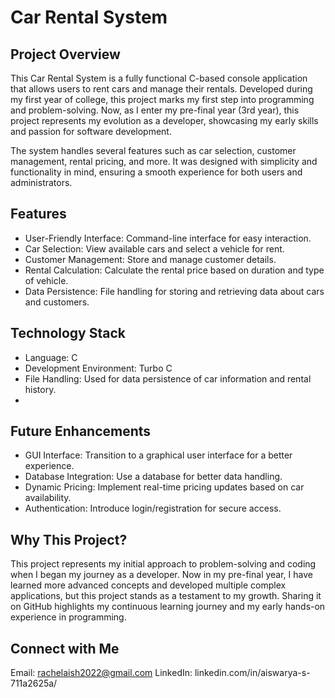 # Car Rental System
## Project Overview
This Car Rental System is a fully functional C-based console application that allows users to rent cars and manage their rentals. Developed during my first year of college, this project marks my first step into programming and problem-solving. Now, as I enter my pre-final year (3rd year), this project represents my evolution as a developer, showcasing my early skills and passion for software development.

The system handles several features such as car selection, customer management, rental pricing, and more. It was designed with simplicity and functionality in mind, ensuring a smooth experience for both users and administrators.

## Features
- User-Friendly Interface: Command-line interface for easy interaction.
- Car Selection: View available cars and select a vehicle for rent.
- Customer Management: Store and manage customer details.
- Rental Calculation: Calculate the rental price based on duration and type of vehicle.
- Data Persistence: File handling for storing and retrieving data about cars and customers.

## Technology Stack
- Language: C
- Development Environment: Turbo C
- File Handling: Used for data persistence of car information and rental history.
- 
## Future Enhancements
- GUI Interface: Transition to a graphical user interface for a better experience.
- Database Integration: Use a database for better data handling.
- Dynamic Pricing: Implement real-time pricing updates based on car availability.
- Authentication: Introduce login/registration for secure access.

## Why This Project?
This project represents my initial approach to problem-solving and coding when I began my journey as a developer. Now in my pre-final year, I have learned more advanced concepts and developed multiple complex applications, but this project stands as a testament to my growth. Sharing it on GitHub highlights my continuous learning journey and my early hands-on experience in programming.

## Connect with Me
Email: rachelaish2022@gmail.com
LinkedIn: linkedin.com/in/aiswarya-s-711a2625a/
